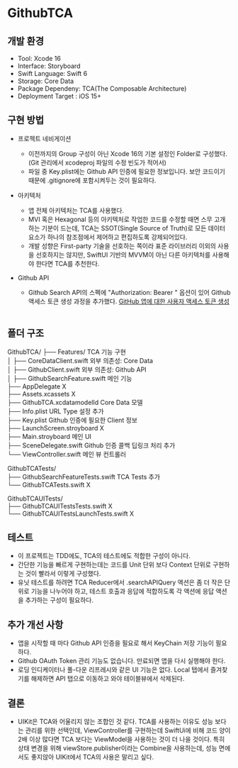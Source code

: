 # GithubTCA

## 개발 환경
- Tool: Xcode 16
- Interface: Storyboard
- Swift Language: Swift 6
- Storage: Core Data
- Package Dependeny: TCA(The Composable Architecture)
- Deployment Target : iOS 15+

## 구현 방법
- 프로젝트 네비게이션
  - 이전까지의 Group 구성이 아닌  Xcode 16의 기본 설정인 Folder로 구성했다.
  (Git 관리에서 xcodeproj 파일의 수정 빈도가 적어서)
  - 파일 중 Key.plist에는 Github API 인증에 필요한 정보입니다. 보안 코드이기 때문에 .gitignore에 포함시켜두는 것이 필요하다.

- 아키텍처
  - 앱 전체 아키텍처는 TCA를 사용했다.
  - MVI 혹은 Hexagonal 등의 아키텍처로 작업한 코드를 수정할 때면 스무 고개하는 기분이 드는데, TCA는 SSOT(Single Source of Truth)로 모든 데이터 요소가 하나의 참조점에서 제어하고 편집하도록 강제되어있다.
  - 개발 성향은 First-party 기술을 선호하는 쪽이라 표준 라이브러리 이외의 사용을 선호하지는 않지만, SwiftUI 기반의 MVVM이 아닌 다른 아키텍처를 사용해야 한다면 TCA를 추천한다.

- Github API
  - Github Search API의 스펙에 "Authorization: Bearer <YOUR-TOKEN>" 옵션이 있어 Github 액세스 토큰 생성 과정을 추가했다.
  [GitHub 앱에 대한 사용자 액세스 토큰 생성](https://docs.github.com/ko/apps/creating-github-apps/authenticating-with-a-github-app/generating-a-user-access-token-for-a-github-app)
⠀
## 폴더 구조
GithubTCA/
├── Features/								TCA 기능 구현  
│   ├── CoreDataClient.swift					외부 의존성: Core Data  
│   ├── GithubClient.swift						외부 의존성: Github API  
│   ├── GithubSearchFeature.swift				메인 기능  
├── AppDelegate							    X  
├── Assets.xcassets							X  
├── GithubTCA.xcdatamodelId					Core Data 모델  
├── Info.plist								URL Type 설정 추가  
├── Key.plist								Github 인증에 필요한 Client 정보  
├── LaunchScreen.stroyboard					X  
├── Main.stroyboard							메인 UI  
├── SceneDelegate.swift						Github 인증 콜백 딥링크 처리 추가  
└──  ViewController.swift					메인 뷰 컨트롤러  

GithubTCATests/  
├── GithubSearchFeatureTests.swift			TCA Tests 추가  
└── GithubTCATests.swift					X  

GithubTCAUITests/  
├── GithubTCAUITestsTests.swift				X  
└── GithubTCAUITestsLaunchTests.swift		X

## 테스트
- 이 프로젝트는 TDD에도, TCA의 테스트에도 적합한 구성이 아니다.
- 간단한 기능을 빠르게 구현하는데는 코드를 Unit 단위 보다 Context 단위로 구현하는 것이 빨라서 이렇게 구성했다.
- 유닛 테스트를 하려면 TCA Reducer에서 .searchAPIQuery 액션은 좀 더 작은 단위로 기능을 나누어야 하고, 테스트 호출과 응답에 적합하도록 각 액션에 응답 액션을 추가하는 구성이 필요하다.
⠀
## 추가 개선 사항
* 앱을 시작할 때 마다 Github API 인증을 필요로 해서 KeyChain 저장 기능이 필요하다.
* Github OAuth Token 관리 기능도 없습니다. 만료되면 앱을 다시 실행해야 한다.
* 로딩 인디케이터나 풀-다운 리프레시와 같은 UI 기능은 없다. Local 탭에서 즐겨찾기를 해제하면 API 탭으로 이동하고 와야 테이블뷰에서 삭제된다.

## 결론
* UIKit은 TCA와 어울리지 않는 조합인 것 같다. TCA를 사용하는 이유도 성능 보다는 관리를 위한 선택인데, ViewController를 구현하는데 SwiftUi에 비해 코드 양이 2배 이상 많다면 TCA 보다는 ViewModel을 사용하는 것이 더 나을 것이다. 특히 상태 변경을 위해 viewStore.publisher이라는 Combine을 사용하는데, 성능 면에서도 좋지않아 UIKit에서 TCA의 사용은 말리고 싶다.
